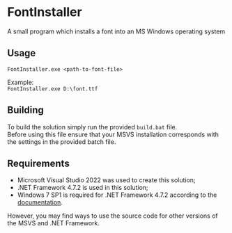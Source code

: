 # FontInstaller
A small program which installs a font into an MS Windows operating system

## Usage
`FontInstaller.exe <path-to-font-file>`  

Example:  
`FontInstaller.exe D:\font.ttf`  

## Building
To build the solution simply run the provided `build.bat` file.  
Before using this file ensure that your MSVS installation corresponds with the settings in the provided batch file.  

## Requirements
* Microsoft Visual Studio 2022 was used to create this solution;
* .NET Framework 4.7.2 is used in this solution;
* Windows 7 SP1 is required for .NET Framework 4.7.2 according to the [documentation](https://en.wikipedia.org/wiki/.NET_Framework_version_history).

However, you may find ways to use the source code for other versions of the MSVS and .NET Framework.  
